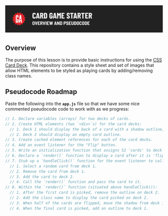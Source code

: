 # ![CSS Card Deck - Overview and Pseudocode](./assets/hero.png)

## Overview

The purpose of this lesson is to provide basic instructions for using the [CSS Card Deck](https://github.com/SEI-Remote/css-card-deck). This repository contains a style sheet and set of images that allow HTML elements to be styled as playing cards by adding/removing class names. 

## Pseudocode Roadmap

Paste the following into the **`app.js`** file so that we have some nice commented pseudocode code to work with as we progress:

```javascript
// 1. Declare variables (arrays) for two decks of cards.
// 2. Create HTML elements (two `<div>`s) for the card decks:
  // 1. Deck 1 should display the back of a card with a shadow outline, indicating a larger stack.
  // 2. Deck 2 should display an empty card outline.
// 3. Create cached element references for each of the card decks.
// 4. Add an event listener for the "Flip" button.
// 5. Write an initialization function that assigns 52 'cards' to deck 1, then invoke it.
// 6. Declare a `render()` function to display a card after it is 'flipped'.
// 7. Stub up a `handleClick()` function for the event listener to call.
  // 1. Select a random card from deck 1.
  // 2. Remove the card from deck 1.
  // 3. Add the card to deck 2.
  // 4. Call the `render()` function and pass the card to it.
// 8. Within the `render()` function (situated above handleClick()):
  // 1. After the first card is picked, remove the outline on deck 2.
  // 2. Add the class name to display the card picked on deck 2.
  // 3. When half of the cards are flipped, move the shadow from deck 1 to deck 2.
  // 4. When the final card is picked, add an outline to deck 1.
```